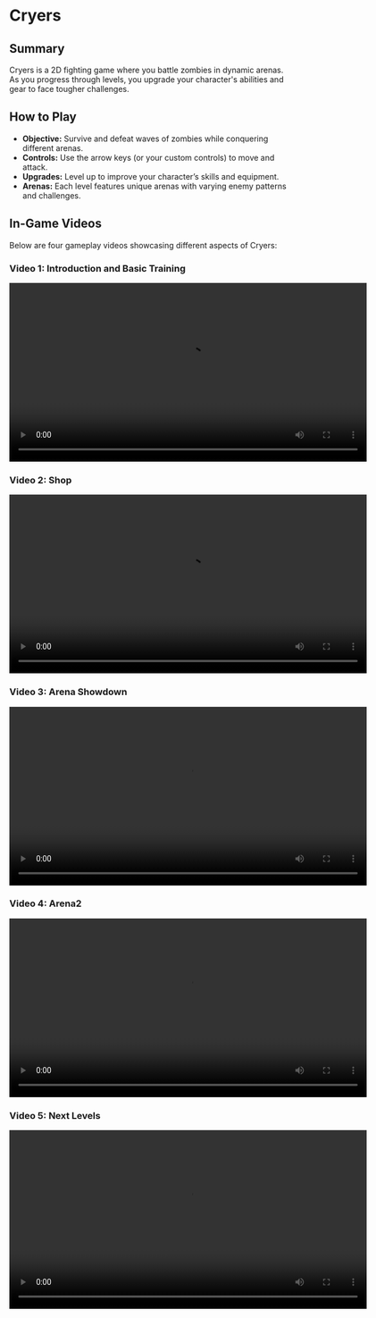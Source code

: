 # Cryers

## Summary
Cryers is a 2D fighting game where you battle zombies in dynamic arenas. As you progress through levels, you upgrade your character's abilities and gear to face tougher challenges.

## How to Play
- **Objective:** Survive and defeat waves of zombies while conquering different arenas.
- **Controls:** Use the arrow keys (or your custom controls) to move and attack.
- **Upgrades:** Level up to improve your character’s skills and equipment.
- **Arenas:** Each level features unique arenas with varying enemy patterns and challenges.

## In-Game Videos
Below are four gameplay videos showcasing different aspects of Cryers:

### Video 1: Introduction and Basic Training
<video src="https://github.com/user-attachments/assets/7a087276-abc2-4bca-afc4-536ecde1ba2a" width="640" controls>
Your browser does not support the video tag.
</video>

### Video 2: Shop
<video src="https://github.com/user-attachments/assets/da24d93b-5df4-4a71-8fa3-83dd0d22aec2" width="640" controls>
Your browser does not support the video tag.
</video>

### Video 3: Arena Showdown
<video src="https://github.com/user-attachments/assets/3cd0585e-8a33-4de1-8a39-da851ace2c2a" width="640" controls>
   https://github.com/user-attachments/assets/f41e3557-90b9-48f4-8353-f82be655db12
Your browser does not support the video tag.
</video>

### Video 4: Arena2
<video src=" https://github.com/user-attachments/assets/f41e3557-90b9-48f4-8353-f82be655db12" width="640" controls>
Your browser does not support the video tag.
</video>

### Video 5: Next Levels
<video src="https://github.com/user-attachments/assets/01227b5e-fbb5-4859-afc9-b07f31bad3aa" width="640" controls>
Your browser does not support the video tag.
</video>

